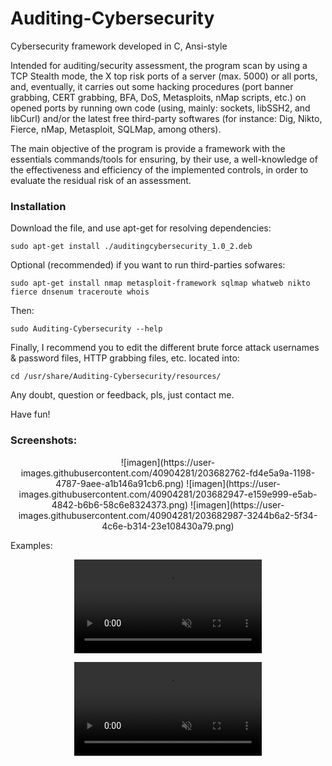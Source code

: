 # Auditing-Cybersecurity
Cybersecurity framework developed in C, Ansi-style

Intended for auditing/security assessment, the program scan by using a TCP Stealth mode, the X top risk ports of a server (max. 5000) or all ports, and, eventually, it carries out some hacking procedures (port banner grabbing, CERT grabbing, BFA, DoS, Metasploits, nMap scripts, etc.) on opened ports by running own code (using, mainly: sockets, libSSH2, and libCurl) and/or the latest free third-party softwares (for instance: Dig, Nikto, Fierce, nMap, Metasploit, SQLMap, among others). 

The main objective of the program is provide a framework with the essentials commands/tools for ensuring, by their use, a well-knowledge of the effectiveness and efficiency of the implemented controls, in order to evaluate the residual risk of an assessment.

### Installation
Download the file, and use apt-get for resolving dependencies:
```
sudo apt-get install ./auditingcybersecurity_1.0_2.deb
```
Optional (recommended) if you want to run third-parties sofwares:
```
sudo apt-get install nmap metasploit-framework sqlmap whatweb nikto fierce dnsenum traceroute whois
```
Then:
```
sudo Auditing-Cybersecurity --help
```
Finally, I recommend you to edit the different brute force attack usernames & password files, HTTP grabbing files, etc. located into:
```
cd /usr/share/Auditing-Cybersecurity/resources/
```
Any doubt, question or feedback, pls, just contact me.

Have fun!

### Screenshots:
<p align="center">
![imagen](https://user-images.githubusercontent.com/40904281/203682762-fd4e5a9a-1198-4787-9aee-a1b146a91cb6.png)
![imagen](https://user-images.githubusercontent.com/40904281/203682947-e159e999-e5ab-4842-b6b6-58c6e8324373.png)
![imagen](https://user-images.githubusercontent.com/40904281/203682987-3244b6a2-5f34-4c6e-b314-23e108430a79.png)
</p>

Examples:

<p align="center">
<video src="https://user-images.githubusercontent.com/40904281/177245945-6bf3ead6-f04d-44d4-8b78-b8dad5701785.mp4" autoplay loop muted> </video>
</p>

<p align="center">
<video src="https://user-images.githubusercontent.com/40904281/177363811-5113a632-c9cb-4620-9fdb-95c08645c802.mp4" autoplay loop muted> </video>
</p>

